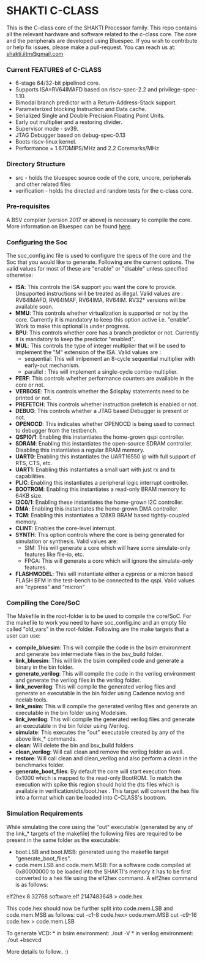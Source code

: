 # SHAKTI C-CLASS #

This is the C-class core of the SHAKTI Processor family. This repo contains all the relevant
hardware and software related to the c-class core. The core and the peripherals are developed using Bluespec.
If you wish to contribute or help fix issues, please make a pull-request. You can reach  us at: shakti.iitm@gmail.com

### Current FEATURES of C-CLASS ###

* 6-stage 64/32-bit pipelined core.
* Supports ISA=RV64IMAFD based on riscv-spec-2.2 and privilege-spec-1.10.
* Bimodal branch predictor with a Return-Address-Stack support.
* Parameterized blocking Instruction and Data cache.
* Serialized Single and Double Precision Floating Point Units.
* Early out multiplier and a restoring divider.
* Supervisor mode - sv39.
* JTAG Debugger based on debug-spec-0.13
* Boots riscv-linux kernel.
* Performance = 1.67DMIPS/MHz and 2.2 Coremarks/MHz



### Directory Structure ###

* src - holds the bluespec source code of the core, uncore, peripherals and other related files
* verification - holds the directed and random tests for the c-class core.


### Pre-requisites ###

A BSV compiler (version 2017 or above) is necessary to compile the core. More information
on Bluespec can be found [here](www.bluespec.com). 

### Configuring the Soc ###

The soc_config.inc file is used to configure the specs of the core and the Soc that you would like to generate. Following are the current options. The valid values for most of these are "enable" or "disable" unless specified otherwise:

* __ISA__: This controls the ISA support you want the core to provide. Unsuported instructions will be treated as illegal. Valid values are : RV64IMAFD, RV64IMAF, RV64IMA, RV64IM. RV32* versions will be available soon.
* __MMU__: This controls whether virtualization is supported or not by the core. Currently it is mandatory to keep this option active i.e. "enable". Work to make this optional is under progress.
* __BPU__: This controls whether core has a branch predictor or not. Currently it is mandatory to keep the predictor "enabled".
* __MUL__: This controls the type of integer multiplier that will be used to implement the "M" extension of the ISA. Valid values are :
     * sequential: This will imlpement an 8-cycle sequential multiplier with early-out mechanism.
     * parallel  : This will implement a single-cycle combo multiplier.
* __PERF__: This controls whether performance counters are available in the core or not.
* __VERBOSE__: This controls whether the $display statements need to be printed or not.
* __PREFETCH__: This controls whether instruction prefetch is enabled or not. 
* __DEBUG__: This controls whether a JTAG based Debugger is present or not.
* __OPENOCD__: This indicates whether OPENOCD is being used to connect to debugger from the testbench.
* __QSPI0/1__: Enabling this instantiates the home-grown qspi controller.
* __SDRAM__: Enabling this instantiates the open-source SDRAM controller. Disabling this instantiates a regular BRAM memory.
* __UART0__: Enabling this instantiates the UART16550 ip with full support of RTS, CTS, etc.
* __UART1__: Enabling this instantiates a small uart with just rx and tx capabilities.
* __PLIC__: Enabling this instantiates a peripheral logic interrupt controller.
* __BOOTROM__: Enabling this instantiates a read-only BRAM memory fo 64KB size.
* __I2C0/1__: Enabling these instantiates the home-grown I2C controller.
* __DMA__: Enabling this instantiates the home-grown DMA controller.
* __TCM__: Enabling this instantiates a 128KB BRAM based tightly-coupled memory.
* __CLINT__: Enables the core-level interrupt.
* __SYNTH__: This option controls where the core is being generated for simulation or synthesis. Valid values are:
     * SIM: This will generate a core which will have some simulate-only features like file-io, etc.
     * FPGA: This will generate a core which will ignore the simulate-only features.
* __FLASHMODEL__: This will instantiate either a cypress or a micron based FLASH BFM in the test-bench to be connected to the qspi. Valid values are "cypress" and "micron"

### Compiling the Core/SoC ###

The Makefile in the root-folder is to be used to compile the core/SoC. For the makefile to work you need to have soc_config.inc and an empty file called "old_vars" in the root-folder. Following are the make targets that a user can use:

* __compile_bluesim__: This will compile the code in the bsim environment and generate bsv intermediate files in the bsv_build folder.
* __link_bluesim__: This will link the bsim compiled code and generate a binary in the bin folder.
* __generate_verilog__: This will compile the code in the verilog environment and generate the verilog files in the verilog folder.
* __link_ncverilog__: This will compile the generated verilog files and generate an executable in the bin folder using Cadence ncvlog and ncelab tools.
* __link_msim__: This will compile the generated verilog files and generate an executable in the bin folder using Modelsim.
* __link_iverilog__: This will compile the generated verilog files and generate an executable in the bin folder using iVerilog.
* __simulate__: This executes the "out" executable created by any of the above link_* commands.
* __clean__: Will delete the bin and bsv_build folders
* __clean_verilog__: Will call clean and remove the verilog folder as well.
* __restore__: Will call clean and clean_verilog  and also perform a clean in the benchmarks folder.
* __generate_boot_files__: By default the core will start execution from 0x1000 which is mapped to the read-only BootROM. To match the execution with spike this region should hold the dts files which is available in verification/dts/boot.hex . This target will convert the hex file into a format which can be loaded into C-CLASS's bootrom.

### Simulation Requirements ###

While simulating the core using the "out" executable (generated by any of the link_* targets of the makefile) the following files are required to be present in the same folder as the executable:

* boot.LSB and boot.MSB: generated using the makefile target "generate_boot_files".
* code.mem.LSB and code.mem.MSB: For a software code compiled at 0x80000000 to be loaded into the SHAKTI's memory it has to be first converted to a hex file using the elf2hex command. A elf2hex command is as follows:

elf2hex 8 32768 software.elf 2147483648 > code.hex

This code.hex should now be further split into code.mem.LSB and code.mem.MSB as follows:
   cut -c1-8 code.hex> code.mem.MSB 
   cut -c9-16 code.hex > code.mem.LSB 
   
To generate VCD:
    * in bsim environment: ./out -V
    * in verilog environment: ./out +bscvcd

More details to follow.. :)







































